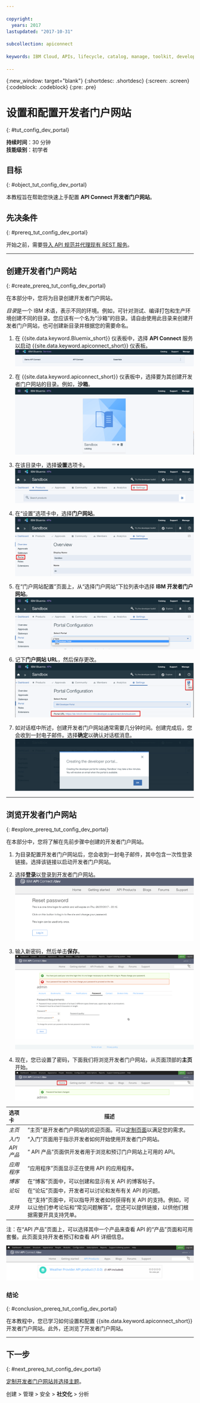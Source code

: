 ```yaml
---

copyright:
  years: 2017
lastupdated: "2017-10-31"

subcollection: apiconnect

keywords: IBM Cloud, APIs, lifecycle, catalog, manage, toolkit, develop, dev portal, tutorial

---
```


{:new_window: target="blank"}
{:shortdesc: .shortdesc}
{:screen: .screen}
{:codeblock: .codeblock}
{:pre: .pre}

# 设置和配置开发者门户网站
{: #tut_config_dev_portal}

**持续时间**：30 分钟  
**技能级别**：初学者  

## 目标
{: #object_tut_config_dev_portal}

本教程旨在帮助您快速上手配置 **API Connect 开发者门户网站**。 

## 先决条件
{: #prereq_tut_config_dev_portal}

开始之前，需要[导入 API 规范并代理现有 REST 服务](/docs/services/apiconnect/tutorials?topic=apiconnect-tut_rest_landing)。

---

## 创建开发者门户网站
{: #create_prereq_tut_config_dev_portal}

在本部分中，您将为目录创建开发者门户网站。

*目录*是一个 IBM 术语，表示不同的环境。例如，可针对测试、编译打包和生产环境创建不同的目录。您应该有一个名为“沙箱”的目录。请自由使用此目录来创建开发者门户网站，也可创建新目录并根据您的需要命名。

1. 在 {{site.data.keyword.Bluemix_short}} 仪表板中，选择 **API Connect** 服务以启动 {{site.data.keyword.apiconnect_short}} 仪表板。![API Connect 服务](images/11-Bluemix-Dashboard.png)

2. 在 {{site.data.keyword.apiconnect_short}} 仪表板中，选择要为其创建开发者门户网站的目录。例如，**沙箱**。![目录](images/12-APIC-Dashboard.png)

3. 在该目录中，选择**设置**选项卡。  
  ![目录设置](images/13-catalog-settings.png)

4. 在“设置”选项卡中，选择**门户网站**。  
  ![门户网站配置](images/14-catalog-portal.png)

5. 在“门户网站配置”页面上，从“选择门户网站”下拉列表中选择 **IBM 开发者门户网站**。![IBM 开发者门户网站](images/15-IBM-developer-portal.png) 

6. 记下**门户网站 URL**，然后保存更改。  
  ![保存设置](images/16-save-settings.png)
  
7. 如对话框中所述，创建开发者门户网站通常需要几分钟时间。创建完成后，您会收到一封电子邮件。选择**确定**以确认对话框消息。  
  ![确定](images/17-OK.png)

---

## 浏览开发者门户网站
{: #explore_prereq_tut_config_dev_portal}

在本部分中，您将了解在先前步骤中创建的开发者门户网站。

1. 为目录配置开发者门户网站后，您会收到一封电子邮件，其中包含一次性登录链接。选择该链接以启动开发者门户网站。

2. 选择**登录**以登录到开发者门户网站。![登录](images/22-login.png)

3. 输入新密码，然后单击**保存**。  
  ![输入新密码](images/23-password.png)

4. 现在，您已设置了密码，下面我们将浏览开发者门户网站，从页面顶部的**主页**开始。  
  ![主页菜单](images/24-pwsaved.png)
  
|选项卡|描述| 
|:---------------- | -------------------- | 
|_主页_|“主页”是开发者门户网站的欢迎页面。可以[定制页面](/docs/service/apiconnect/tutorials?topic=apiconnect-tut_custom_dev_portal)以满足您的需求。| 
|_入门_|“入门”页面用于指示开发者如何开始使用开发者门户网站。|
|_API 产品_|“ API 产品”页面供开发者用于浏览和预订门户网站上可用的 API。| 
|_应用程序_|“应用程序”页面显示正在使用 API 的应用程序。| 
|_博客_|在“博客”页面中，可以创建和显示有关 API 的博客帖子。| 
|_论坛_|在“论坛”页面中，开发者可以讨论和发布有关 API 的问题。| 
|_支持_|在“支持”页面中，可以指导开发者如何获得有关 API 的支持。例如，可以让他们参考论坛和“常见问题解答”。您还可以提供链接，以供他们根据需要开具支持凭单。| 

注：在“API 产品”页面上，可以选择其中一个产品来查看 API 的“产品”页面和可用套餐。此页面支持开发者预订和查看 API 详细信息。 

  ![API 产品](images/27-api-products.png)

### 结论
{: #conclusion_prereq_tut_config_dev_portal}

在本教程中，您已学习如何设置和配置 {{site.data.keyword.apiconnect_short}} 开发者门户网站。此外，还浏览了开发者门户网站。

---

## 下一步
{: #next_prereq_tut_config_dev_portal}

[定制开发者门户网站并选择主题](/docs/services/apiconnect/tutorials?topic=apiconnect-tut_custom_dev_portal)。

创建 > 管理 > 安全 > **社交化** > 分析
